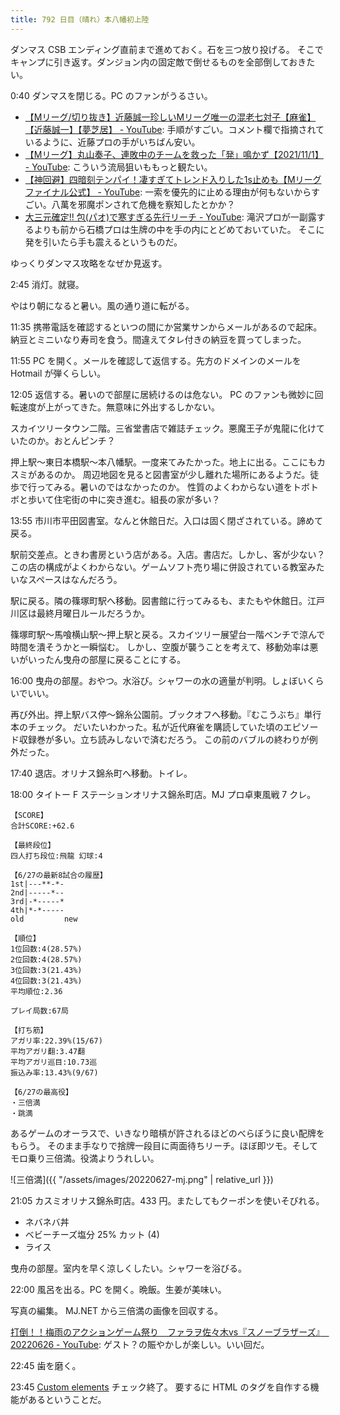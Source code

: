 ```yaml
---
title: 792 日目（晴れ）本八幡初上陸
---
```


ダンマス CSB エンディング直前まで進めておく。石を三つ放り投げる。
そこでキャンプに引き返す。ダンジョン内の固定敵で倒せるものを全部倒しておきたい。

0:40 ダンマスを閉じる。PC のファンがうるさい。

* [【Mリーグ/切り抜き】近藤誠一珍しいMリーグ唯一の混老七対子【麻雀】【近藤誠一】【夢芝居】 - YouTube](https://www.youtube.com/watch?v=0get_1RvTsQ):
  手順がすごい。コメント欄で指摘されているように、近藤プロの手がいちばん安い。
* [【Mリーグ】丸山奏子、連敗中のチームを救った「発」鳴かず【2021/11/1】 - YouTube](https://www.youtube.com/watch?v=zHsZICBKM9U):
  こういう流局狙いももっと観たい。
* [【神回避】四暗刻テンパイ！凄すぎてトレンド入りした1s止めも【Mリーグファイナル公式】 - YouTube](https://www.youtube.com/watch?v=Tg5KTzH1STU):
  一索を優先的に止める理由が何もないからすごい。八萬を邪魔ポンされて危機を察知したとかか？
* [大三元確定!! 包(パオ)で寒すぎる先行リーチ - YouTube](https://www.youtube.com/watch?v=n5WnwpOWqow):
  滝沢プロが一副露するよりも前から石橋プロは生牌の中を手の内にとどめておいていた。
  そこに発を引いたら手も震えるというものだ。

ゆっくりダンマス攻略をなぜか見返す。

2:45 消灯。就寝。

やはり朝になると暑い。風の通り道に転がる。

11:35 携帯電話を確認するといつの間にか営業サンからメールがあるので起床。
納豆とミニいなり寿司を食う。間違えてタレ付きの納豆を買ってしまった。

11:55 PC を開く。メールを確認して返信する。先方のドメインのメールを Hotmail が弾くらしい。

12:05 返信する。暑いので部屋に居続けるのは危ない。
PC のファンも微妙に回転速度が上がってきた。無意味に外出するしかない。

スカイツリータウン二階。三省堂書店で雑誌チェック。悪魔王子が鬼龍に化けていたのか。おとんピンチ？

押上駅～東日本橋駅～本八幡駅。一度来てみたかった。地上に出る。ここにもカスミがあるのか。
周辺地図を見ると図書室が少し離れた場所にあるようだ。徒歩で行ってみる。暑いのではなかったのか。
性質のよくわからない道をトボトボと歩いて住宅街の中に突き進む。組長の家が多い？

13:55 市川市平田図書室。なんと休館日だ。入口は固く閉ざされている。諦めて戻る。

駅前交差点。ときわ書房という店がある。入店。書店だ。しかし、客が少ない？
この店の構成がよくわからない。ゲームソフト売り場に併設されている教室みたいなスペースはなんだろう。

駅に戻る。隣の篠塚町駅へ移動。図書館に行ってみるも、またもや休館日。江戸川区は最終月曜日ルールだろうか。

篠塚町駅～馬喰横山駅～押上駅と戻る。スカイツリー展望台一階ベンチで涼んで時間を潰そうかと一瞬悩む。
しかし、空腹が襲うことを考えて、移動効率は悪いがいったん曳舟の部屋に戻ることにする。

16:00 曳舟の部屋。おやつ。水浴び。シャワーの水の適量が判明。しょぼいくらいでいい。

再び外出。押上駅バス停～錦糸公園前。ブックオフへ移動。『むこうぶち』単行本のチェック。
だいたいわかった。私が近代麻雀を購読していた頃のエピソード収録巻が多い。立ち読みしないで済むだろう。
この前のバブルの終わりが例外だった。

17:40 退店。オリナス錦糸町へ移動。トイレ。

18:00 タイトー F ステーションオリナス錦糸町店。MJ プロ卓東風戦 7 クレ。

```text
【SCORE】
合計SCORE:+62.6

【最終段位】
四人打ち段位:飛龍 幻球:4

【6/27の最新8試合の履歴】
1st|---**-*-
2nd|-----*--
3rd|-*-----*
4th|*-*-----
old         new

【順位】
1位回数:4(28.57%)
2位回数:4(28.57%)
3位回数:3(21.43%)
4位回数:3(21.43%)
平均順位:2.36

プレイ局数:67局

【打ち筋】
アガリ率:22.39%(15/67)
平均アガリ翻:3.47翻
平均アガリ巡目:10.73巡
振込み率:13.43%(9/67)

【6/27の最高役】
・三倍満
・跳満
```

あるゲームのオーラスで、いきなり暗槓が許されるほどのべらぼうに良い配牌をもらう。
そのまま手なりで捨牌一段目に両面待ちリーチ。ほぼ即ツモ。そしてモロ乗り三倍満。役満よりうれしい。

![三倍満]({{ "/assets/images/20220627-mj.png" | relative_url }})

21:05 カスミオリナス錦糸町店。433 円。またしてもクーポンを使いそびれる。

* ネバネバ丼
* ベビーチーズ塩分 25% カット (4)
* ライス

曳舟の部屋。室内を早く涼しくしたい。シャワーを浴びる。

22:00 風呂を出る。PC を開く。晩飯。生姜が美味い。

写真の編集。
MJ.NET から三倍満の画像を回収する。

[打倒！！梅雨のアクションゲーム祭り　ファラヲ佐々木vs『スノーブラザーズ』　20220626 - YouTube](https://www.youtube.com/watch?v=E1BID9DbwYY):
ゲスト？の賑やかしが楽しい。いい回だ。

22:45 歯を磨く。

23:45 [Custom elements](https://javascript.info/custom-elements) チェック終了。
要するに HTML のタグを自作する機能があるということだ。
